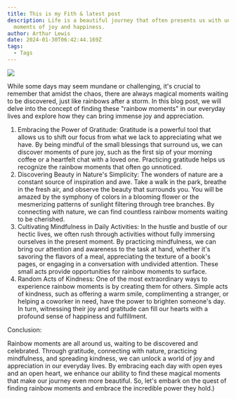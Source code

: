 ```yaml
---
title: This is my Fith & latest post
description: Life is a beautiful journey that often presents us with unexpected
  moments of joy and happiness.
author: Arthur Lewis
date: 2024-01-30T06:42:44.169Z
tags:
  - Tags
---
```

 

![](https://cdn.pixabay.com/photo/2015/01/07/15/51/woman-591576_1280.jpg)

While some days may seem mundane or challenging, it's crucial to remember that amidst the chaos, there are always magical moments waiting to be discovered, just like rainbows after a storm. In this blog post, we will delve into the concept of finding these "rainbow moments" in our everyday lives and explore how they can bring immense joy and appreciation.

1. Embracing the Power of Gratitude: Gratitude is a powerful tool that allows us to shift our focus from what we lack to appreciating what we have. By being mindful of the small blessings that surround us, we can discover moments of pure joy, such as the first sip of your morning coffee or a heartfelt chat with a loved one. Practicing gratitude helps us recognize the rainbow moments that often go unnoticed.
2. Discovering Beauty in Nature's Simplicity: The wonders of nature are a constant source of inspiration and awe. Take a walk in the park, breathe in the fresh air, and observe the beauty that surrounds you. You will be amazed by the symphony of colors in a blooming flower or the mesmerizing patterns of sunlight filtering through tree branches. By connecting with nature, we can find countless rainbow moments waiting to be cherished.
3. Cultivating Mindfulness in Daily Activities: In the hustle and bustle of our hectic lives, we often rush through activities without fully immersing ourselves in the present moment. By practicing mindfulness, we can bring our attention and awareness to the task at hand, whether it's savoring the flavors of a meal, appreciating the texture of a book's pages, or engaging in a conversation with undivided attention. These small acts provide opportunities for rainbow moments to surface.
4. Random Acts of Kindness: One of the most extraordinary ways to experience rainbow moments is by creating them for others. Simple acts of kindness, such as offering a warm smile, complimenting a stranger, or helping a coworker in need, have the power to brighten someone's day. In turn, witnessing their joy and gratitude can fill our hearts with a profound sense of happiness and fulfillment.

Conclusion:

Rainbow moments are all around us, waiting to be discovered and celebrated. Through gratitude, connecting with nature, practicing mindfulness, and spreading kindness, we can unlock a world of joy and appreciation in our everyday lives. By embracing each day with open eyes and an open heart, we enhance our ability to find these magical moments that make our journey even more beautiful. So, let's embark on the quest of finding rainbow moments and embrace the incredible power they hold.)